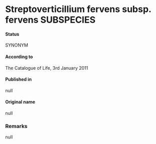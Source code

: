 # Streptoverticillium fervens subsp. fervens SUBSPECIES

#### Status
SYNONYM

#### According to
The Catalogue of Life, 3rd January 2011

#### Published in
null

#### Original name
null

### Remarks
null